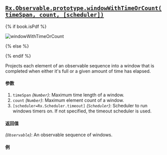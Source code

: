 ## [`Rx.Observable.prototype.windowWithTimeOrCount(timeSpan, count, [scheduler])`](https://github.com/Reactive-Extensions/RxJS/blob/master/src/core/linq/observable/windowwithtimeorcount.js)

{% if book.isPdf %}

![windowWithTimeOrCount](http://reactivex.io/documentation/operators/images/windowWithTimeOrCount6.png)

{% else %}



{% endif %}

Projects each element of an observable sequence into a window that is completed when either it's full or a given amount of time has elapsed.

#### 参数
1. `timeSpan` *(`Number`)*: Maximum time length of a window.
2. `count` *(`Number`)*: Maximum element count of a window.
3. `[scheduler=Rx.Scheduler.timeout]` *(`Scheduler`)*: Scheduler to run windows timers on. If not specified, the timeout scheduler is used.

#### 返回值
*(`Observable`)*: An observable sequence of windows. 

#### 例

[](http://jsbin.com/yorom/1/embed?js,console)
